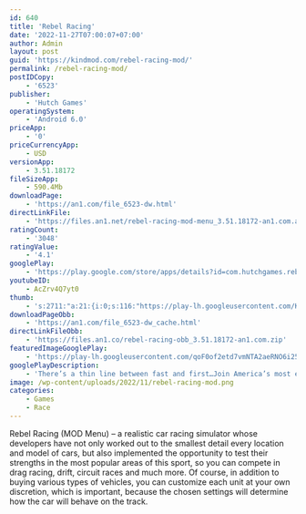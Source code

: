 ```yaml
---
id: 640
title: 'Rebel Racing'
date: '2022-11-27T07:00:07+07:00'
author: Admin
layout: post
guid: 'https://kindmod.com/rebel-racing-mod/'
permalink: /rebel-racing-mod/
postIDCopy:
    - '6523'
publisher:
    - 'Hutch Games'
operatingSystem:
    - 'Android 6.0'
priceApp:
    - '0'
priceCurrencyApp:
    - USD
versionApp:
    - 3.51.18172
fileSizeApp:
    - 590.4Mb
downloadPage:
    - 'https://an1.com/file_6523-dw.html'
directLinkFile:
    - 'https://files.an1.net/rebel-racing-mod-menu_3.51.18172-an1.com.apk'
ratingCount:
    - '3048'
ratingValue:
    - '4.1'
googlePlay:
    - 'https://play.google.com/store/apps/details?id=com.hutchgames.rebelracing'
youtubeID:
    - AcZrv4Q7yt0
thumb:
    - 's:2711:"a:21:{i:0;s:116:"https://play-lh.googleusercontent.com/KPKQrn5asjOf94hzlYW7T4B_q74h5mIJ1MnKGWwftZt20qlXgPRMBw6yZQ2RHK29eJDN=w526-h296";i:1;s:116:"https://play-lh.googleusercontent.com/yW8YVaNWomZ6GciGadI6F61Tu9QldJKFFrnr66eZ34izM_e2f_t2kt0rLlfg_eiWNU9b=w526-h296";i:2;s:115:"https://play-lh.googleusercontent.com/-yuJ5iXXudbMQFc11c6cA30IL5859Qq6zeMnT-W3xKDHVYZhxsf_OnyJGjIkbyrdlH8=w526-h296";i:3;s:115:"https://play-lh.googleusercontent.com/6XiP8eBUkcGe0jB5QdM85y9esjkYgGAda_CCVY9-hcgAlJqO3AzyUsu3hV0GsLJ1HYU=w526-h296";i:4;s:116:"https://play-lh.googleusercontent.com/xfeMruFdMRQcowLSq9PRzSNU6FPrel0vp4_ONK6mnkUAGlre8EhgQvN-47G9SWQzQPaT=w526-h296";i:5;s:115:"https://play-lh.googleusercontent.com/4QbAY6-9mtH133skehg2Fv38e2NreUAAoBP3ohnun9RaavVVcrCM9MciFzl3kpJ4-KY=w526-h296";i:6;s:116:"https://play-lh.googleusercontent.com/RHDANb0EU0pk1UGlcF6kobC1G4QtT6vYHAS1ujyQ-dHFMLPHflVbi8P6DZ1lPzDPaXrc=w526-h296";i:7;s:115:"https://play-lh.googleusercontent.com/gNRm9_8xuF-zShgFLbD4d1IkDCmjCdap3aA6ZZP490HBwHjx7nAZ5vg5jD-jfx5wxXU=w526-h296";i:8;s:115:"https://play-lh.googleusercontent.com/gEH-kfK5F-8xsqx7Yr1lR6IYRQ4eWSUX79-K5Ds6M3C2aPcVq_GPrflL5FlnVPo0owo=w526-h296";i:9;s:114:"https://play-lh.googleusercontent.com/qXmOSF6sI4XpHbE4TlAkh1m4qsosxp1GHiae9z8biM7C4_PtFPwY0E4ndOyay7P3OQ=w526-h296";i:10;s:115:"https://play-lh.googleusercontent.com/O8l_XnUmcPW69DiyfliNEaqGWSPPKOiKYDcBXkgjcol3JK_JdaHgkJPa-Kmo1ap-DKs=w526-h296";i:11;s:116:"https://play-lh.googleusercontent.com/Mi2htVoXL5qJgtDTEfB2YFDdptEHEHZPX6tzinOuQV-wF35e2Zx5cPpl9OV2Eprvn3fA=w526-h296";i:12;s:116:"https://play-lh.googleusercontent.com/Tf_VMQzIMqw7IX1YInsg05LkickwvPO7u501CdqNJpVPoWq08V08t2acEUFUbk50AMwb=w526-h296";i:13;s:116:"https://play-lh.googleusercontent.com/mU-2jxZ8WNzL42FWO2fqx3-27lxukbD9tZfjUjHSYpd9aWxgepHkcN5S7CO5xTYgA6UR=w526-h296";i:14;s:115:"https://play-lh.googleusercontent.com/CrkBaYTMLyogiisaPObXk4YAghijtDCbhzuh3MmWZ9vsc8a6eQjnATqwDBuRQPdiN_E=w526-h296";i:15;s:115:"https://play-lh.googleusercontent.com/AiQQgA6y6bZSZvIU-F_t58wTf7yZLYugWiLm9cEr4uPGpOKSzqcK92TChMLF8zWewBk=w526-h296";i:16;s:115:"https://play-lh.googleusercontent.com/8GD-rj9E8JhUxBr-dD1knGeN_drwlcDWVQsgnj5ZhPQpxEoNpkWoNWmZ4pNJ7lkc15E=w526-h296";i:17;s:114:"https://play-lh.googleusercontent.com/ehi3SjaXZDm3oGmRf40OfxNryPx9xAfjh53Nk2dDNqFFEG8PrEEj17QO5tRap6UzJQ=w526-h296";i:18;s:115:"https://play-lh.googleusercontent.com/QGYfZrRnEaPDGy9h7cx652lic9nfXwGHS3tniUKZZ7GyrebhTcqCoLNTExfccla1NFM=w526-h296";i:19;s:115:"https://play-lh.googleusercontent.com/4Ht_sO4E2mTppA7c5Y8I2SiGomBRZafyZOQdvZEugcJRes5IlUXX6DI_S56f2jFGDBI=w526-h296";i:20;s:115:"https://play-lh.googleusercontent.com/BFUXKd3h7ViD5NNtM7Fa82eulmGwtvdNOuWYbqTvbOpnWQCzCmX9atX2M6wyKDA61Qk=w526-h296";}";'
downloadPageObb:
    - 'https://an1.com/file_6523-dw_cache.html'
directLinkFileObb:
    - 'https://files.an1.co/rebel-racing-obb_3.51.18172-an1.com.zip'
featuredImageGooglePlay:
    - 'https://play-lh.googleusercontent.com/qoF0of2etd7vmNTA2aeRNO6i25elwDpCVfrmx3pEXg2Wu2QnIAIutD37VGoe2HjMYRrW'
googlePlayDescription:
    - 'There’s a thin line between fast and first…Join America’s most exclusive road racing event, and take on the world’s elite drivers in high-octane, wheel-to-wheel action!.With realistic driving physics, speedfreak add-ons and turbos, epic overtakes and stunning West Coast locations, Rebel Racing brings a breath of fresh air to the mobile racing category.'
image: /wp-content/uploads/2022/11/rebel-racing-mod.png
categories:
    - Games
    - Race
---
```


Rebel Racing (MOD Menu) – a realistic car racing simulator whose developers have not only worked out to the smallest detail every location and model of cars, but also implemented the opportunity to test their strengths in the most popular areas of this sport, so you can compete in drag racing, drift, circuit races and much more. Of course, in addition to buying various types of vehicles, you can customize each unit at your own discretion, which is important, because the chosen settings will determine how the car will behave on the track.